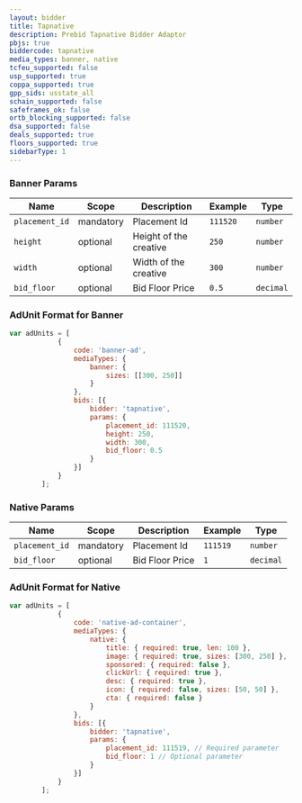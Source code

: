 ```yaml
---
layout: bidder
title: Tapnative
description: Prebid Tapnative Bidder Adaptor
pbjs: true
biddercode: tapnative
media_types: banner, native
tcfeu_supported: false
usp_supported: true
coppa_supported: true
gpp_sids: usstate_all
schain_supported: false
safeframes_ok: false
ortb_blocking_supported: false
dsa_supported: false
deals_supported: true
floors_supported: true
sidebarType: 1
---
```


### Banner Params

| Name           | Scope     | Description           | Example        | Type     |
|----------------|-----------|-----------------------|----------------|----------|
| `placement_id` | mandatory | Placement Id          | `111520`       | `number` |
| `height`       | optional  | Height of the creative| `250`          | `number` |
| `width`        | optional  | Width of the creative | `300`          | `number` |
| `bid_floor`    | optional  | Bid Floor Price       | `0.5`          | `decimal`|

### AdUnit Format for Banner

```javascript
var adUnits = [
            {
                code: 'banner-ad',
                mediaTypes: {
                    banner: {
                        sizes: [[300, 250]]
                    }
                },
                bids: [{
                    bidder: 'tapnative',
                    params: {
                        placement_id: 111520,
                        height: 250,
                        width: 300,
                        bid_floor: 0.5
                    }
                }]
            }
        ];
```

### Native Params

| Name           | Scope     | Description           | Example        | Type     |
|----------------|-----------|-----------------------|----------------|----------|
| `placement_id` | mandatory | Placement Id          | `111519`       | `number` |
| `bid_floor`    | optional  | Bid Floor Price       | `1`            | `decimal`|

### AdUnit Format for Native

```javascript
var adUnits = [
            {
                code: 'native-ad-container',
                mediaTypes: {
                    native: {
                        title: { required: true, len: 100 },
                        image: { required: true, sizes: [300, 250] },
                        sponsored: { required: false },
                        clickUrl: { required: true },
                        desc: { required: true },
                        icon: { required: false, sizes: [50, 50] },
                        cta: { required: false }
                    }
                },
                bids: [{
                    bidder: 'tapnative',
                    params: {
                        placement_id: 111519, // Required parameter
                        bid_floor: 1 // Optional parameter
                    }   
                }]
            }
        ];
```
